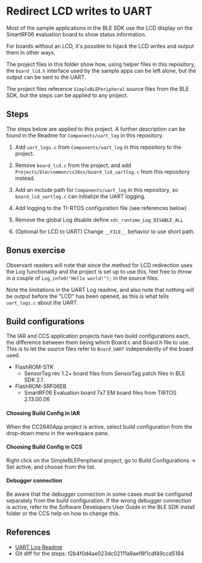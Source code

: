Redirect LCD writes to UART
==========================

Most of the sample applications in the BLE SDK use the LCD display on the SmartRF06 evaluation board to show status information.

For boards without an LCD, it's possible to hijack the LCD writes and output them in other ways.

The project files in this folder show how, using helper files in this repository, the `board_lcd.h` interface used by the sample apps can be left alone, but the output can be sent to the UART.

The project files reference `SimpleBLEPeripheral` source files from the BLE SDK, but the steps can be applied to any project.

Steps
-----
The steps below are applied to this project. A further description can be found in the Readme for `Components/uart_log` in this repository.

1. Add `uart_logs.c` from `Components/uart_log` in this repository to the project.

2. Remove `board_lcd.c` from the project, and add `Projects/ble/common/cc26xx/board_lcd_uartlog.c` from this repository instead.

3. Add an include path for `Components/uart_log` in this repository, so `board_lcd_uartlog.c` can initialize the UART logging.

4. Add logging to the TI-RTOS configuration file (see references below)

5. Remove the global Log disable define `xdc_runtime_Log_DISABLE_ALL`

6. (Optional for LCD to UART) Change `__FILE__` behavior to use short path.


Bonus exercise
-----

Observant readers will note that since the method for LCD redirection uses the Log functionality and the project is set up to use this, feel free to throw in a couple of `Log_info0("Hello world!");` in the source files.

Note the limitations in the UART Log readme, and also note that nothing will be output before the "LCD" has been opened, as this is what tells `uart_logs.c` about the UART.

Build configurations
-------------------
The IAR and CCS application projects have two build configurations each, the difference between them being which Board.c and Board.h file to use. This is to let the source files refer to `Board_UART` independently of the board used.

* FlashROM-STK
  - SensorTag rev 1.2+ board files from SensorTag patch files in BLE SDK 2.1
* FlashROM-SRF06EB
  - SmartRF06 Evaluation board 7x7 EM board files from TIRTOS 2.13.00.06

#### Choosing Build Config in IAR
When the CC2640App project is active, select build configuration from the drop-down menu in the workspace pane.

#### Choosing Build Config in CCS
Right click on the SimpleBLEPeripheral project, go to Build Configurations -> Set active, and choose from the list.

#### Debugger connection
Be aware that the debugger connection in some cases must be configured separately from the build configuration. If the wrong debugger connection is active, refer to the Software Developers User Guide in the BLE SDK install folder or the CCS help on how to change this.

References
--------
* [UART Log Readme](../../../Components/uart_log)
* Git diff for the steps: f2b4f0d4ae023dc02111a9aef8f1cdf49ccd5194
